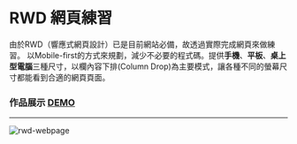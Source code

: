 # RWD 網頁練習


由於RWD（響應式網頁設計）已是目前網站必備，故透過實際完成網頁來做練習。
以Mobile-first的方式來規劃，減少不必要的程式碼。提供**手機**、**平板**、**桌上型電腦**三種尺寸，以欄內容下排(Column Drop)為主要模式，讓各種不同的螢幕尺寸都能看到合適的網頁頁面。

### 作品展示 [DEMO](https://qshaystar.github.io/rwd-webpage-practice/)

----

![rwd-webpage](/rwd-webpage-practice.gif)

